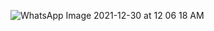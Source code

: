 

![WhatsApp Image 2021-12-30 at 12 06 18 AM](https://user-images.githubusercontent.com/61619271/147695801-51ccf3cd-2b19-4e34-951d-7b9fad6cecc7.jpeg)
